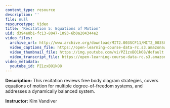 ```yaml
---
content_type: resource
description: ''
file: null
resourcetype: Video
title: 'Recitation 5: Equations of Motion'
uid: d394e0b1-fc13-8047-1093-6b0a204344e2
video_files:
  archive_url: http://www.archive.org/download/MIT2.003SCF11/MIT2_003SCF11_rec05_300k.mp4
  video_captions_file: https://open-learning-course-data-rc.s3.amazonaws.com/2-003sc-engineering-dynamics-fall-2011/a077e65589d75d0f8f73410ec263eb56_PZ1zxBO1kO8.vtt
  video_thumbnail_file: https://img.youtube.com/vi/PZ1zxBO1kO8/default.jpg
  video_transcript_file: https://open-learning-course-data-rc.s3.amazonaws.com/2-003sc-engineering-dynamics-fall-2011/bfb95750fbc8c3b03c027d027ca7eef8_PZ1zxBO1kO8.pdf
video_metadata:
  youtube_id: PZ1zxBO1kO8
---
```


**Description:** This recitation reviews free body diagram strategies, covers equations of motion for multiple degree-of-freedom systems, and addresses a dynamically balanced system.

**Instructor:** Kim Vandiver